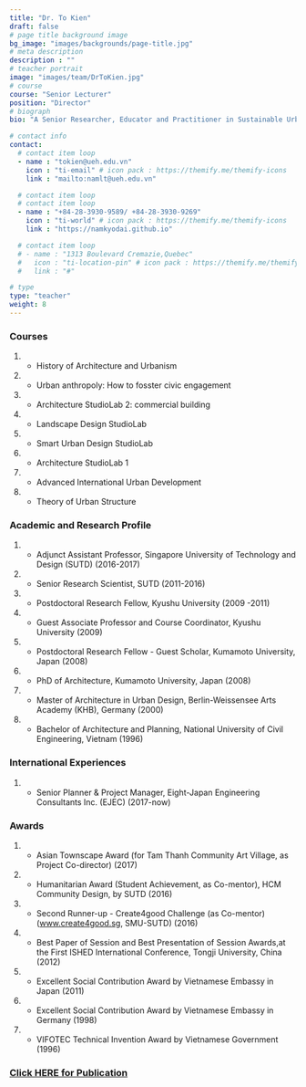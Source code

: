 ```yaml
---
title: "Dr. To Kien"
draft: false
# page title background image
bg_image: "images/backgrounds/page-title.jpg"
# meta description
description : ""
# teacher portrait
image: "images/team/DrToKien.jpg"
# course
course: "Senior Lecturer"
position: "Director"
# biograph
bio: "A Senior Researcher, Educator and Practitioner in Sustainable Urban Planning, Urban Design and Architecture, with 20+ year research-teaching-practice track at various international universities and companies, focusing on emergent Asian cities. A creative thinker, problem solver, social activist and change agent, who can work efficiently both in team and individually. Taught various modules, coordinated courses, conducted a vast portfolio of academic and action research toward implementation, and gained empirical knowledge through extensive fieldwork, interaction and collaboration with communities towards sustainability. Led a number of researches and quality publications, and delivered talks at numerous international venues. Won various grants, fellowships and awards, co-founded groups and co-lead them efficiently. Well connected in the Asian region as well as globally."

# contact info
contact:
  # contact item loop
  - name : "tokien@ueh.edu.vn"
    icon : "ti-email" # icon pack : https://themify.me/themify-icons
    link : "mailto:namlt@ueh.edu.vn"

  # contact item loop
  # contact item loop
  - name : "+84-28-3930-9589/ +84-28-3930-9269"
    icon : "ti-world" # icon pack : https://themify.me/themify-icons
    link : "https://namkyodai.github.io"

  # contact item loop
  # - name : "1313 Boulevard Cremazie,Quebec"
  #   icon : "ti-location-pin" # icon pack : https://themify.me/themify-icons
  #   link : "#"

# type
type: "teacher"
weight: 8
---
```


### Courses
1. * History of Architecture and Urbanism
1. * Urban anthropoly: How to fosster civic engagement
1. * Architecture StudioLab 2: commercial building
1. * Landscape Design StudioLab
1. * Smart Urban Design StudioLab
1. * Architecture StudioLab 1
1. * Advanced International Urban Development
1. * Theory of Urban Structure

### Academic and Research Profile
1. * Adjunct Assistant Professor, Singapore University of Technology and Design (SUTD) (2016-2017) 
1. * Senior Research Scientist, SUTD (2011-2016)
1. * Postdoctoral Research Fellow, Kyushu University (2009 -2011)
1. * Guest Associate Professor and Course Coordinator, Kyushu University (2009)
1. * Postdoctoral Research Fellow - Guest Scholar, Kumamoto University, Japan (2008)
1. * PhD of Architecture, Kumamoto University, Japan (2008)
1. * Master of Architecture in Urban Design, Berlin-Weissensee Arts Academy (KHB), Germany (2000)
1. * Bachelor of Architecture and Planning, National University of Civil Engineering, Vietnam (1996)

### International Experiences
1. * Senior Planner & Project Manager, Eight-Japan Engineering Consultants Inc. (EJEC) (2017-now) 

### Awards
1. * Asian Townscape Award (for Tam Thanh Community Art Village, as Project Co-director) (2017)
1. * Humanitarian Award (Student Achievement, as Co-mentor), HCM Community Design, by SUTD (2016)
1. * Second Runner-up - Create4good Challenge (as Co-mentor) (www.create4good.sg, SMU-SUTD) (2016)
1. * Best Paper of Session and Best Presentation of Session Awards,at the First ISHED International Conference, Tongji University, China (2012)
1. * Excellent Social Contribution Award by Vietnamese Embassy in Japan (2011)
1. * Excellent Social Contribution Award by Vietnamese Embassy in Germany (1998)
1. * VIFOTEC Technical Invention Award by Vietnamese Government (1996)

### [Click HERE for Publication](https://www.researchgate.net/profile/Kien-To)
